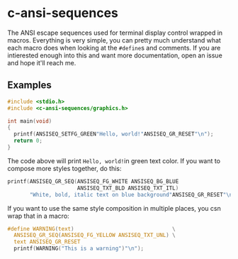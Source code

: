 # c-ansi-sequences
The ANSI escape sequences used for terminal display control wrapped in macros. Everything is very simple, you can pretty much understand what each macro does when looking at the `#define`s and comments. If you are intierested enough into this and want more documentation, open an issue and hope it'll reach me.

## Examples
```c
#include <stdio.h>
#include <c-ansi-sequences/graphics.h>

int main(void)
{
  printf(ANSISEQ_SETFG_GREEN"Hello, world!"ANSISEQ_GR_RESET"\n");
  return 0;
}
```
The code above will print `Hello, world!`in green text color. If you want to compose more styles together, do this:
```c
printf(ANSISEQ_GR_SEQ(ANSISEQ_FG_WHITE ANSISEQ_BG_BLUE
                      ANSISEQ_TXT_BLD ANSISEQ_TXT_ITL)
       "White, bold, italic text on blue background"ANSISEQ_GR_RESET"\n");
```
If you want to use the same style composition in multiple places, you csn wrap that in a macro:
```c
#define WARNING(text)                               \
  ANSISEQ_GR_SEQ(ANSISEQ_FG_YELLOW ANSISEQ_TXT_UNL) \
  text ANSISEQ_GR_RESET
  printf(WARNING("This is a warning")"\n");
```
